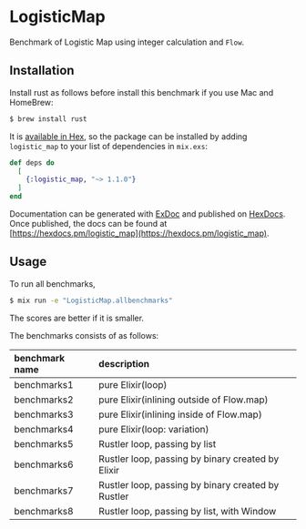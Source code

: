 # LogisticMap

Benchmark of Logistic Map using integer calculation and `Flow`.

## Installation

Install rust as follows before install this benchmark if you use Mac and HomeBrew:

```bash
$ brew install rust
```

It is [available in Hex](https://hex.pm/docs/publish), so the package can be installed
by adding `logistic_map` to your list of dependencies in `mix.exs`:

```elixir
def deps do
  [
    {:logistic_map, "~> 1.1.0"}
  ]
end
```

Documentation can be generated with [ExDoc](https://github.com/elixir-lang/ex_doc)
and published on [HexDocs](https://hexdocs.pm). Once published, the docs can
be found at [https://hexdocs.pm/logistic_map](https://hexdocs.pm/logistic_map).

## Usage

To run all benchmarks,

```bash
$ mix run -e "LogisticMap.allbenchmarks"
```

The scores are better if it is smaller.

The benchmarks consists of as follows:

|benchmark name|description|
|:-------------|:----------|
|benchmarks1   |pure Elixir(loop)|
|benchmarks2   |pure Elixir(inlining outside of Flow.map)|
|benchmarks3   |pure Elixir(inlining inside of Flow.map)|
|benchmarks4   |pure Elixir(loop: variation)|
|benchmarks5   |Rustler loop, passing by list|
|benchmarks6   |Rustler loop, passing by binary created by Elixir|
|benchmarks7   |Rustler loop, passing by binary created by Rustler|
|benchmarks8   |Rustler loop, passing by list, with Window|


 